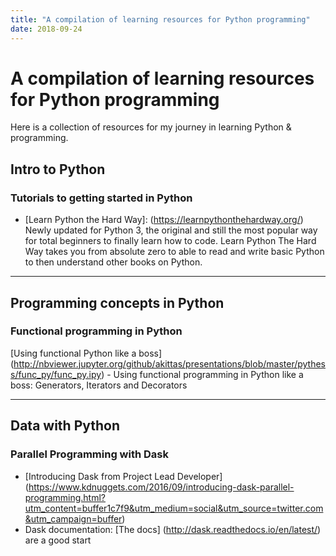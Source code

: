 ```yaml
---
title: "A compilation of learning resources for Python programming"
date: 2018-09-24
---
```



A compilation of learning resources for Python programming
===================================

Here is a collection of resources for my journey in learning Python & programming. 

## Intro to Python

### Tutorials to getting started in Python
* [Learn Python the Hard Way]: (https://learnpythonthehardway.org/) Newly updated for Python 3, the original and still the most popular way for total beginners to finally learn how to code. Learn Python The Hard Way takes you from absolute zero to able to read and write basic Python to then understand other books on Python.

--------------------------


## Programming concepts in Python

### Functional programming in Python
[Using functional Python like a boss] (http://nbviewer.jupyter.org/github/akittas/presentations/blob/master/pythess/func_py/func_py.ipy) - Using functional programming in Python like a boss: Generators, Iterators and Decorators


---------------------------

## Data with Python 

### Parallel Programming with Dask
* [Introducing Dask from Project Lead Developer] (https://www.kdnuggets.com/2016/09/introducing-dask-parallel-programming.html?utm_content=buffer1c7f9&utm_medium=social&utm_source=twitter.com&utm_campaign=buffer) 
* Dask documentation: [The docs] (http://dask.readthedocs.io/en/latest/) are a good start


